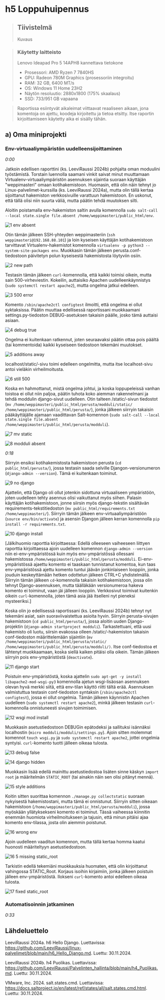 # h5 Loppuhuipennus

> ## Tiivistelmä
>
> Kuvaus

> ### Käytetty laitteisto
>
> Lenovo Ideapad Pro 5 14APH8 kannettava tietokone
> - Prosessori: AMD Ryzen 7 7840HS
> - GPU: Radeon 780M Graphics (prosessoriin integroitu)
> - RAM: 32 GB, 6400 MT/s
> - OS: Windows 11 Home 23H2
> - Näytön resoluutio: 2880x1800 (175% skaalaus)
> - SSD: 733/951 GB vapaana

> Raportissa esiintyvät aikaleimat viittaavat reaaliseen aikaan, jona komentoja on ajettu, koodeja kirjoitettu ja tietoa etsitty. Itse raportin kirjoittamiseen käytetty aika ei sisälly tähän.

## a) Oma miniprojekti

### Env-virtuaaliympäristön uudelleensijoittaminen

*0:00*

Jatkoin edellisen raporttini (ks. LeeviRaussi 2024b) pohjalta oman moduulini työstämistä. Torstain luennolla saamani vinkit saivat minut muuttamaan Virtualenv-virtuaaliympäristön asennuksen sijaintia suoraan käyttäjän "weppimasteri" omaan kotihakemistoon. Huomasin, että olin näin tehnyt jo Linux-palvelimet-kurssilla (ks. LeeviRaussi 2024a), mutta olin tällä kertaa sijoittanut hakemiston verkkosivuille varattuun hakemistoon. En uskonut, että tällä olisi niin suurta väliä, mutta päätin tehdä muutoksen silti.

Aloitin poistamalla env-hakemiston saltin avulla komennolla `sudo salt-call --local state.single file.absent /home/weppimasteri/public_html/env`.

![1 env absent](https://github.com/user-attachments/assets/96aed336-700e-473a-b913-6b9042a892ea)

Otin tämän jälkeen SSH-yhteyden weppimasteriin (`ssh weppimasteri@192.168.88.101`) ja loin kyseisen käyttäjän kotihakemistoon tarvittavat Virtualenv-hakemistot komennolla `virtualenv -p python3 --system-site-packages env`. Muokkasin tämän jälkeen perusta.conf-tiedostoon päivitetyn polun kyseisestä hakemistosta löytyviin osiin.

![2 new path](https://github.com/user-attachments/assets/08d2c43f-fe9e-43a0-9f12-5a6182e15622)

Testasin tämän jälkeen `curl`-komennolla, että kaikki toimisi oikein, mutta sain 500-virheviestin. Kokeilin, auttaisiko Apachen uudelleenkäynnistys (`sudo systemctl restart apache2`), mutta ongelma jatkui edelleen.

![3 500 error](https://github.com/user-attachments/assets/b533cf33-48a9-497a-a75b-2e5de1488b54)

Komento `/sbin/apache2ctl configtest` ilmoitti, että ongelma ei ollut syktaksissa. Päätin muuttaa edellisessä raportissani muokkaamani settings.py-tiedoston DEBUG-asetuksen takaisin päälle, josko tämä auttaisi asiaan.

![4 debug true](https://github.com/user-attachments/assets/9b6c89b0-eca6-4bcc-af07-ecf5f330e87c)

Ongelma ei kuitenkaan ratkennut, joten seuraavaksi päätin ottaa pois päältä (tai kommentoida) kaikki kyseiseen tiedostoon tekemäni muutokset.

![5 additions away](https://github.com/user-attachments/assets/ed0de3c2-4a8e-4849-a957-09b8108da768)

localhost/static/-sivu toimi edelleen ongelmitta, mutta itse localhost-sivu antoi vieläkin virheilmoitusta.

![6 still 500](https://github.com/user-attachments/assets/cb0816e6-ce5f-44f8-9025-6794a41506f4)

Koska en hahmottanut, mistä ongelma johtui, ja koska loppupeleissä vanhan toistoa ei ollut niin paljoa, päätin tuhota koko aiemman rakennelmani ja tehdä moddulin django-sivut uudelleen. Otin talteen /static/-sivun tiedostot (`mv /home/weppimasteri/public_html/perusta/modduli/static/ /home/weppimasteri/public_html/perusta/`), jonka jälkeen siirryin takaisin pääkäyttäjälle ajamaan vaadittavan Salt-komennon (`sudo salt-call --local state.single file.absent /home/weppimasteri/public_html/perusta/modduli`).

![7 mv static](https://github.com/user-attachments/assets/d0cd3751-4b25-4644-83b6-9a1fcb3552ba)

![8 modduli absent](https://github.com/user-attachments/assets/eed8e6fd-8c59-4ace-8d7d-60d874e4e894)

*0:18*

Siirryin ensiksi kotihakemistosta hakemistoon perusta (`cd public_html/perusta/`), jossa testasin saada selville Djangon-versionumeron (`django-admin --version`). Tämä ei kuitenkaan toiminut.

![9 no django](https://github.com/user-attachments/assets/45c1911b-ab73-4ec8-a8d0-4fc082e88db0)

Ajattelin, että Django oli ollut jotenkin sidottuna virtuaaliseen ympäristöön, joten uudelleen tehty asennus olisi vaikuttanut myös siihen. Palasin käyttäjän kotihakemistoon, jonne siirsin myös django-tekstin sisältävän requirements-tekstitiedoston (`mv public_html/requirements.txt /home/weppimasteri/`). Siirryin tämän jälkeen env-virtuaaliympäristöön (`source env/bin/activate`) ja asensin Djangon jälleen kerran komennolla `pip install -r requirements.txt`.

![10 django install](https://github.com/user-attachments/assets/41fe820a-3f23-497c-8497-26edf1f4faaf)

[Jälkihuomio raporttia kirjoittaessa: Edellä olleeseen vaiheeseen liittyen raporttia kirjoittaessa ajoin uudelleen komennon `django-admin --version` niin ei-env-ympäristössä kuin myös env-ympäristössä ollessani hakemistossa `/home/weppimasteri/public_html/perusta/modduli`. Ei-env-ympäristössä ajaettu komento ei taaskaan tunnistanut komentoa, kun taas env-ympäristössä ajettu komento tuntui jäävän jonkinlaiseen looppiin, jonka jouduin keskeyttämään hetken odottelun jälkeen CTRL+C yhdistelmällä. Siirryin tämän jälkeen `cd`-komennolla takaisin kotihakemistoon, jossa olin tehnyt Django-asennuksen, mutta täälläkään versionumeroa hakeva komento ei toiminut, vaan jäi jälleen looppiin. Verkkosivut toimivat kuitenkin oikein `curl`-komennolla, joten tämä asia jää itselleni nyt pieneksi mysteeriksi.]

Koska olin jo edellisessä raportissani (ks. LeeviRaussi 2024b) tehnyt nyt tekemäni asiat, sain suoraviivaistettua asioita hyvin. Siirryin perusta-sivujen hakemistoon (`cd public_html/perusta/`), jossa aloitin uuden Django-projektin (`django-admin startproject modduli`). Tarkastettuani, että uusi hakemisto oli luotu, siirsin evakossa olleen /static/-hakemiston takaisin conf-tiedoston määrittelemään sijaintiin (`mv /home/weppimasteri/public_html/perusta/static/ /home/weppimasteri/public_html/perusta/modduli/)`. Itse conf-tiedostoa et lähtenyt muokkaamaan, koska siellä kaiken pitäisi olla oikein. Tämän jälkeen siirryin pois env-ympäristöstä (`deactivate`).

![11 django start](https://github.com/user-attachments/assets/8b7a1046-5081-4b43-8544-e59382844f38)

Poistuin env-ympäristöstä, koska ajattelin `sudo apt-get -y install libapache2-mod-wsgi-py3` komennolla ajetun wsgi-lisäosan asennuksen olevan hyvä merkki siitä, että env-tilan käyttö riitti tältä erää. Asennuksen valmistuttua testasin conf-tiedoston syntaksin (`/sbin/apache2ctl configtest`), jossa ei ollut ongelmia. Tämän jälkeen käynnistin Apachen uudelleen (`sudo systemctl restart apache2`), minkä jälkeen testasin `curl`-komennolla onnistuneesti sivujen toimimisen.

![12 wsgi mod install](https://github.com/user-attachments/assets/9a6660bc-3402-4ba6-82f7-144cf5a6afc0)

Muokkasin asetustiedostoon DEBUGin epätodeksi ja sallituksi isännäksi localhostin (`micro modduli/modduli/settings.py`). Ajoin sitten molemmat komennot `touch wsgi.py` ja `sudo systemctl restart apache2`, jottei ongelmia syntyisi. `curl`-komento tuotti jälleen oikeaa tulosta.

![13 debug false](https://github.com/user-attachments/assets/c01fff5d-1ae7-42ab-81b6-a18e7d6ffaa5)

![14 django hidden](https://github.com/user-attachments/assets/73a1657b-0cc4-4926-a509-cfd0d6b545a1)

Muokkasin lisää edellä mainittu asetustiedostoa lisäten sinne käskyn `import root` ja määritelmän `STATIC_ROOT` (tai ainakin näin sen olisi pitänyt mennä).

![15 style additions](https://github.com/user-attachments/assets/5cafca02-6d73-4d24-a909-75468d5957f7)

Koitin sitten suorittaa komennon `./manage.py collectstatic` suoraan nykyisestä hakemistostani, mutta tämä ei onnistunut. Siirryin sitten oikeaan hakemistoon (`/home/weppimasteri/public_html/perusta/modduli`), jossa myöskään yllätyksekseni komento ei toiminut. Tässä vaiheessa kiinnitin enemmän huomiota virheilmoitukseen ja tajusin, että minun pitäisi ajaa komento env-tilassa, josta olin aiemmin poistunut.

![16 wrong env](https://github.com/user-attachments/assets/6d8da9da-1709-47a7-8b99-64d0375d83bc)

Ajoin uudelleen vaaditun komennon, mutta tällä kertaa homma kaatui huonosti määriteltyyn asetustiedostoon.

![16 5 missing static_root](https://github.com/user-attachments/assets/62585aea-2b3d-4247-94f1-2f9f096e8d34)

Tarkistin edellä tekemiäni muokkauksia huomaten, että olin kirjoittanut vahingossa STATIC_Root. Korjaus isoihin kirjaimiin, jonka jälkeen poistuin jälleen env-ympäristöstä. Ilokseni `curl`-komento antoi edelleen oikeaa tulosta.

![17 fixed static_root](https://github.com/user-attachments/assets/39a88cd1-020d-4e98-879f-8ca34f7a8222)

### Automatisoinnin jatkaminen

*0:33*

## Lähdeluettelo

LeeviRaussi 2024a. h6 Hello Django. Luettavissa: https://github.com/LeeviRaussi/linux-palvelimet/blob/main/h6_Hello_Django.md. Luettu: 30.11.2024.

LeeviRaussi 2024b. h4 Puolikas. Luettavissa: https://github.com/LeeviRaussi/Palvelinten_hallinta/blob/main/h4_Puolikas.md. Luettu: 30.11.2024.

VMware, Inc. 2024. salt.states.cmd. Luettavissa: https://docs.saltproject.io/en/latest/ref/states/all/salt.states.cmd.html. Luettu: 30.11.2024.
